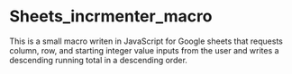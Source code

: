 # Sheets_incrmenter_macro
This is a small macro writen in JavaScript for Google sheets that requests column, row, and starting integer value inputs from the user and writes a descending running total in a descending order.

